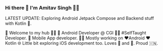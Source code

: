 ### Hi there 👋 I'm Amitav Singh 🙋‍♂️

<!--
**AmitavSingh/AmitavSingh** is a ✨ _special_ ✨ repository because its `README.md` (this file) appears on your GitHub profile.



Here are some ideas to get you started:

- 🔭 I’m currently working on ...
- 🌱 I’m currently learning ...
- 👯 I’m looking to collaborate on ...
- 🤔 I’m looking for help with ...
- 💬 Ask me about ...
- 📫 How to reach me: ...
- 😄 Pronouns: ...
- ⚡ Fun fact: ...
-->

LATEST UPDATE: Exploring Android Jetpack Compose and Backend stuff with Kotlin 🥽.

🎍 Welcome to my hub 👨‍💻
💼 Android Developer @ CGI
👨‍💻 #SelfTaught Developer.
📱 Mobile App developer.
👨‍💻 Mostly working on ❤️Android ❤️Kotlin
🌐 Little bit exploring iOS development too.
Loves 🎵 and 🎹.
Proud 🇮🇳.

